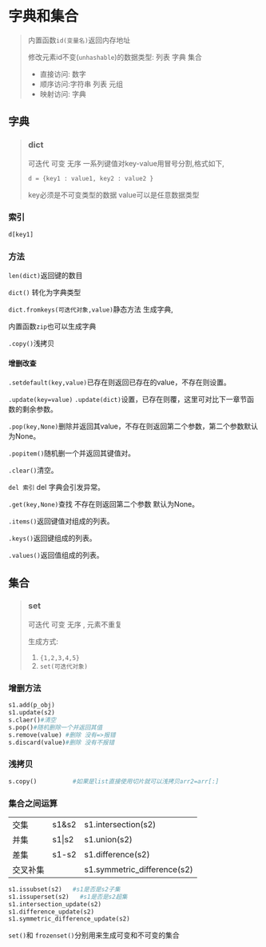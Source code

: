 # 字典和集合

> 内置函数`id(变量名)`返回内存地址
>
> 修改元素id不变(`unhashable`)的数据类型: 列表 字典 集合
>
> - 直接访问: 数字
> - 顺序访问:字符串 列表 元组
> - 映射访问: 字典

## 字典

> ### dict
>
> 可迭代 可变 无序
> 一系列键值对key-value用冒号分割,格式如下,
>
> ```python
> d = {key1 : value1, key2 : value2 }
> ```
>
> key必须是不可变类型的数据
> value可以是任意数据类型

### 索引

```python
d[key1]
```

### 方法

`len(dict)`返回键的数目

`dict()` 转化为字典类型

`dict.fromkeys(可迭代对象,value)`静态方法 生成字典,

内置函数`zip`也可以生成字典

`.copy()`浅拷贝

#### 增删改查

`.setdefault(key,value)`已存在则返回已存在的value，不存在则设置。

`.update(key=value)` `.update(dict)`设置，已存在则覆，这里可对比下一章节函数的剩余参数。

`.pop(key,None)`删除并返回其value，不存在则返回第二个参数，第二个参数默认为None。

`.popitem()`随机删一个并返回其键值对。

`.clear()`清空。

`del 索引` del 字典会引发异常。

`.get(key,None)`查找 不存在则返回第二个参数 默认为None。

`.items()`返回键值对组成的列表。

`.keys()`返回键组成的列表。

`.values()`返回值组成的列表。



## 集合

> ### set
> 可迭代  可变 无序  ,  元素不重复
>
> 生成方式:
>
> 1. `{1,2,3,4,5}`
> 2. `set(可迭代对象)`

### 增删方法

```python
s1.add(p_obj)
s1.update(s2) 
s.claer()#清空
s.pop()#随机删除一个并返回其值
s.remove(value) #删除 没有=>报错
s.discard(value)#删除 没有不报错
```
### 浅拷贝

```python
s.copy()          #如果是list直接使用切片就可以浅拷贝arr2=arr[:]
```
### 集合之间运算

|          |        |                             |
| :------- | :----- | :-------------------------- |
| 交集     | s1&s2  | s1.intersection(s2)         |
| 并集     | s1\|s2 | s1.union(s2)                |
| 差集     | s1-s2  | s1.difference(s2)           |
| 交叉补集 |        | s1.symmetric_difference(s2) |

```python
s1.issubset(s2)   #s1是否是s2子集
s1.issuperset(s2)   #s1是否是s2超集
s1.intersection_update(s2)  
s1.difference_update(s2)
s1.symmetric_difference_update(s2)
```
 `set()`和 `frozenset()`分别用来生成可变和不可变的集合